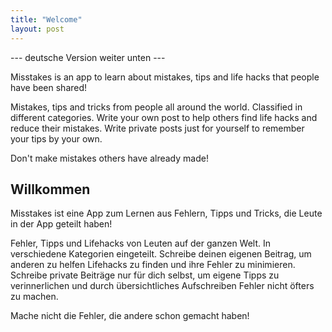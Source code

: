 ```yaml
---
title: "Welcome"
layout: post
---
```


--- deutsche Version weiter unten ---

Misstakes is an app to learn about mistakes, tips and life hacks that people have been shared!

Mistakes, tips and tricks from people all around the world. Classified in different categories.
Write your own post to help others find life hacks and reduce their mistakes.
Write private posts just for yourself to remember your tips by your own.

Don't make mistakes others have already made!


## Willkommen

Misstakes ist eine App zum Lernen aus Fehlern, Tipps und Tricks, die Leute in der App geteilt haben!

Fehler, Tipps und Lifehacks von Leuten auf der ganzen Welt. In verschiedene Kategorien eingeteilt.
Schreibe deinen eigenen Beitrag, um anderen zu helfen Lifehacks zu finden und ihre Fehler zu minimieren.
Schreibe private Beiträge nur für dich selbst, um eigene Tipps zu verinnerlichen und durch übersichtliches Aufschreiben Fehler nicht öfters zu machen.

Mache nicht die Fehler, die andere schon gemacht haben!
